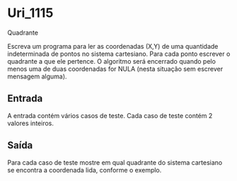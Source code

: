 # Uri_1115
Quadrante

Escreva um programa para ler as coordenadas (X,Y) de uma quantidade indeterminada de pontos no sistema cartesiano. Para cada ponto escrever o quadrante a que ele pertence. O algoritmo será encerrado quando pelo menos uma de duas coordenadas for NULA (nesta situação sem escrever mensagem alguma).

## Entrada

A entrada contém vários casos de teste. Cada caso de teste contém 2 valores inteiros.

## Saída

Para cada caso de teste mostre em qual quadrante do sistema cartesiano se encontra a coordenada lida, conforme o exemplo.
